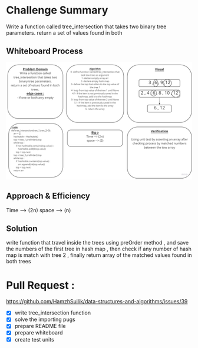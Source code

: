 # Challenge Summary
Write a function called tree_intersection that takes two binary tree parameters.
return a set of values found in both

## Whiteboard Process
![image](../../white-bord/32.jpg?raw=true)

## Approach & Efficiency
Time --> (2n)
space --> (n)

## Solution
write function that travel inside the trees using preOrder method , and save the numbers of the first tree in hash map , then check if any number of hash map is match with tree 2 , finally return array of the matched values found in both trees

# Pull Request :
https://github.com/HamzhSuilik/data-structures-and-algorithms/issues/39

- [x] write tree_intersection function
- [x] solve the importing pugs
- [x] prepare README file
- [x] prepare whiteboard
- [x] create test units
